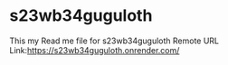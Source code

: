 # s23wb34guguloth
This my Read me file for s23wb34guguloth
Remote URL Link:https://s23wb34guguloth.onrender.com/
